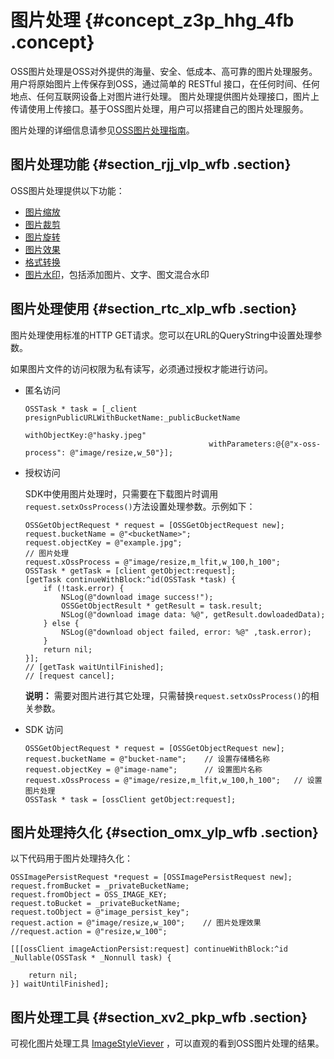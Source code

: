 # 图片处理 {#concept_z3p_hhg_4fb .concept}

OSS图片处理是OSS对外提供的海量、安全、低成本、高可靠的图片处理服务。 用户将原始图片上传保存到OSS，通过简单的 RESTful 接口，在任何时间、任何地点、任何互联网设备上对图片进行处理。 图片处理提供图片处理接口，图片上传请使用上传接口。基于OSS图片处理，用户可以搭建自己的图片处理服务。

图片处理的详细信息请参见[OSS图片处理指南](../../../../../cn.zh-CN/数据处理/图片处理指南/快速使用OSS图片服务.md#)。

## 图片处理功能 {#section_rjj_vlp_wfb .section}

OSS图片处理提供以下功能：

-   [图片缩放](../../../../../cn.zh-CN/数据处理/图片处理指南/图片缩放.md#)
-   [图片裁剪](../../../../../cn.zh-CN/数据处理/图片处理指南/图片裁剪/内切圆.md#)
-   [图片旋转](../../../../../cn.zh-CN/数据处理/图片处理指南/图片旋转/自适应方向.md#)
-   [图片效果](../../../../../cn.zh-CN/数据处理/图片处理指南/图片效果/亮度.md#)
-   [格式转换](../../../../../cn.zh-CN/数据处理/图片处理指南/格式转换/格式转换.md#)
-   [图片水印](../../../../../cn.zh-CN/数据处理/图片处理指南/图片水印.md#)，包括添加图片、文字、图文混合水印

## 图片处理使用 {#section_rtc_xlp_wfb .section}

图片处理使用标准的HTTP GET请求。您可以在URL的QueryString中设置处理参数。

如果图片文件的访问权限为私有读写，必须通过授权才能进行访问。

-   匿名访问

    ```
    OSSTask * task = [_client presignPublicURLWithBucketName:_publicBucketName
    										  withObjectKey:@"hasky.jpeg"
    										 withParameters:@{@"x-oss-process": @"image/resize,w_50"}];
    ```

-   授权访问

    SDK中使用图片处理时，只需要在下载图片时调用`request.setxOssProcess()`方法设置处理参数。示例如下：

    ```
    OSSGetObjectRequest * request = [OSSGetObjectRequest new];
    request.bucketName = @"<bucketName>";
    request.objectKey = @"example.jpg";
    // 图片处理
    request.xOssProcess = @"image/resize,m_lfit,w_100,h_100";
    OSSTask * getTask = [client getObject:request];
    [getTask continueWithBlock:^id(OSSTask *task) {
        if (!task.error) {
            NSLog(@"download image success!");
            OSSGetObjectResult * getResult = task.result;
            NSLog(@"download image data: %@", getResult.dowloadedData);
        } else {
            NSLog(@"download object failed, error: %@" ,task.error);
        }
        return nil;
    }];
    // [getTask waitUntilFinished];
    // [request cancel];
    ```

    **说明：** 需要对图片进行其它处理，只需替换`request.setxOssProcess()`的相关参数。

-   SDK 访问

    ```
    OSSGetObjectRequest * request = [OSSGetObjectRequest new];
    request.bucketName = @"bucket-name";    // 设置存储桶名称
    request.objectKey = @"image-name";      // 设置图片名称
    request.xOssProcess = @"image/resize,m_lfit,w_100,h_100";   // 设置图片处理
    OSSTask * task = [ossClient getObject:request];
    ```


## 图片处理持久化 {#section_omx_ylp_wfb .section}

以下代码用于图片处理持久化：

```
OSSImagePersistRequest *request = [OSSImagePersistRequest new];
request.fromBucket = _privateBucketName;
request.fromObject = OSS_IMAGE_KEY;
request.toBucket = _privateBucketName;
request.toObject = @"image_persist_key";   
request.action = @"image/resize,w_100";    // 图片处理效果
//request.action = @"resize,w_100";

[[[ossClient imageActionPersist:request] continueWithBlock:^id _Nullable(OSSTask * _Nonnull task) {
	
	return nil;
}] waitUntilFinished];
```

## 图片处理工具 {#section_xv2_pkp_wfb .section}

可视化图片处理工具 [ImageStyleViever](https://gosspublic.alicdn.com/image/index.html) ，可以直观的看到OSS图片处理的结果。

